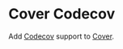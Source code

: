 # Cover Codecov

Add [Codecov](https://codecov.io/) support to [Cover](https://github.com/florence/cover).
